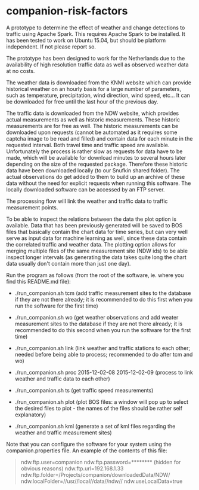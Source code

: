 # companion-risk-factors

A prototype to determine the effect of weather and change detections to traffic using Apache Spark. This requires Apache Spark to be installed. It has been tested to work on Ubuntu 15.04, but should be platform independent. If not please report so.

The prototype has been designed to work for the Netherlands due to the availability of high resolution traffic data as well as observed weather data at no costs.

The weather data is downloaded from the KNMI website which can provide historical weather on an hourly basis for a large number of parameters, such as temperature, precipitation, wind direction, wind speed, etc... It can be downloaded for free until the last hour of the previous day. 

The traffic data is downloaded from the NDW website, which provides actual measurements as well as historic measurements. These historic measurements are for free as well. The historic measurements can be downloaded upon requests (cannot be automated as it requires some captcha image to be read and filled) and contain data for each minute in the requested interval. Both travel time and traffic speed are available.  
Unfortunately the process is rather slow as requests for data have to be made, which will be available for download minutes to several hours later depending on the size of the requested package. Therefore these historic data have been downloaded locally (to our Snufkin shared folder). The actual observations do get added to them to build up an archive of these data without the need for explicit requests when running this software. The locally downloaded software can be accessed by an FTP server.

The processing flow will link the weather and traffic data to traffic measurement points. 

To be able to inspect the relations between the data the plot option is available. Data that has been previously generated will be saved to BOS files that basically contain the chart data for time series, but can very well serve as input data for machine learning as well, since these data contain the correlated traffic and weather data. The plotting option allows for merging multiple files of the same measurement site (NDW ids) to be able inspect longer intervals (as generating the data takes quite long the chart data usually don't contain more than just one day).

Run the program as follows (from the root of the software, ie. where you find this README.md file):

* ./run_companion.sh tcm (add traffic measurement sites to the database if they are not there already; it is recommended to do this first when you run the software for the first time)

* ./run_companion.sh wo (get weather observations and add weater measurement sites to the database if they are not there already; it is recommended to do this second when you run the software for the first time)

* ./run_companion.sh link (link weather and traffic stations to each other; needed before being able to process; recommended to do after tcm and wo)

* ./run_companion.sh proc 2015-12-02-08 2015-12-02-09 (process to link weather and traffic data to each other)

* ./run_companion.sh ts (get traffic speed measurements)

* ./run_companion.sh plot  (plot BOS files: a window will pop up to select the desired files to plot - the names of the files should be rather self explanatory)

* ./run_companion.sh kml (generate a set of kml files regarding the weather and traffic measurement sites)


Note that you can configure the software for your system using the companion.properties file. An example of the contents of this file:
> ndw.ftp.user=companion
> ndw.ftp.password=******** (hidden for obvious reasons)
> ndw.ftp.url=192.168.1.33
> ndw.ftp.folder=/Projects/companion/downloadedData/NDW/
> ndw.localFolder=//usr//local//data//ndw//
> ndw.useLocalData=true
